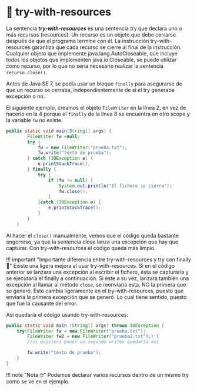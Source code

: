 # 🥳 try-with-resources

La sentencia **_try-with-resources_** es una sentencia try que declara uno o más recursos (resources). Un recurso es un objeto que debe cerrarse después de que el programa termine con él. La instrucción try-with-resources garantiza que cada recurso se cierre al final de la instrucción. Cualquier objeto que implemente java.lang.AutoCloseable, que incluye todos los objetos que implementen java.io.Closeable, se puede utilizar como recurso, por lo que no sería necesario realizar la sentencia `recurso.close()`.

Antes de Java SE 7, se podía usar un bloque `finally` para asegurarse de que un recurso se cerraba, independientemente de si el try generaba excepción o no.

El siguiente ejemplo, creamos el objeto `FileWriter` en la línea 2, en vez de hacerlo en la 4 porque el `finally` de la línea 8 se encuentra en otro scope y la variable `fw` no existe.

```java hl_lines="2 4 8"
public static void main(String[] args) {
        FileWriter fw =null;
        try {
            fw = new FileWriter("prueba.txt");
            fw.write("texto de prueba");
        } catch (IOException e) {
            e.printStackTrace();
        } finally {
            try {
                if (fw != null) {
                    System.out.println("El fichero se cierra");
                    fw.close();
                }
            }catch (IOException e) {
                e.printStackTrace();
            }
        }
    }
```

Al hacer el `close()` manualmente, vemos que el código queda bastante engorroso, ya que la sentencia close lanza una excepción que hay que capturar. Con try-with-resources el código queda más limpio.

!!! important "Importante diferencia entre try-with-resources y try con finally 🤔"
    Existe una ligera mejora al usar try-with-resources. Si en el código anterior se lanzara una excepción al escribir el fichero, ésta se capturaría y se ejecutaría el finally a continuación. Si éste a su vez, lanzara también una excepción al llamar al método `close`, se reenviaría esta, NO la primera que se generó. Esto cambia ligeramente en el try-with-resources, puesto que enviaría la primera excepción que se generó. Lo cual tiene sentido, puesto que fue la causante del error.

Así quedaría el código usando try-with-resources:

```java
public static void main (String[] args) throws IOException {
    try(FileWriter fw = new FileWriter("prueba.txt");
        FileWriter fw2 = new FileWriter("prueba2.txt");) {
        //si quisiera poner un segundo writer quedaría así

        fw.write("texto de prueba");
    }
}
```

!!! note "Nota 🤓"
    Podemos declarar varios recursos dentro de un mismo try como se ve en el ejemplo.